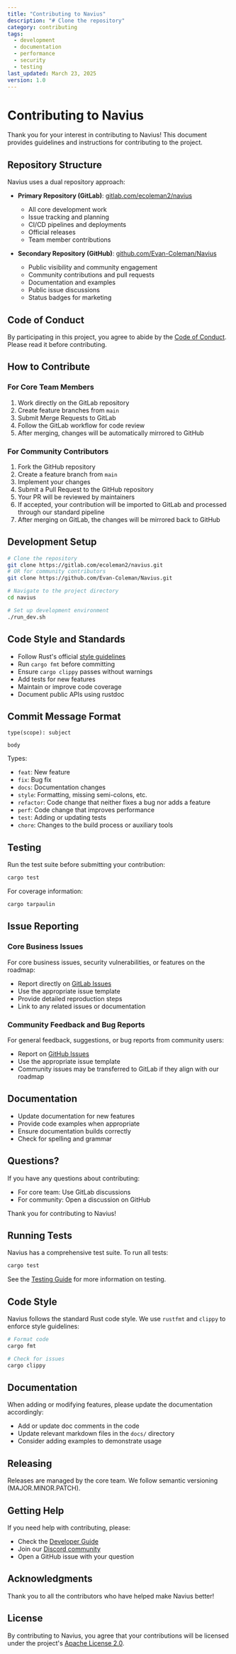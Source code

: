 ```yaml
---
title: "Contributing to Navius"
description: "# Clone the repository"
category: contributing
tags:
  - development
  - documentation
  - performance
  - security
  - testing
last_updated: March 23, 2025
version: 1.0
---
```

# Contributing to Navius

Thank you for your interest in contributing to Navius! This document provides guidelines and instructions for contributing to the project.

## Repository Structure

Navius uses a dual repository approach:

- **Primary Repository (GitLab)**: [gitlab.com/ecoleman2/navius](https://gitlab.com/ecoleman2/navius)
  - All core development work
  - Issue tracking and planning
  - CI/CD pipelines and deployments
  - Official releases
  - Team member contributions

- **Secondary Repository (GitHub)**: [github.com/Evan-Coleman/Navius](https://github.com/Evan-Coleman/Navius)
  - Public visibility and community engagement
  - Community contributions and pull requests
  - Documentation and examples
  - Public issue discussions
  - Status badges for marketing

## Code of Conduct

By participating in this project, you agree to abide by the [Code of Conduct](CODE_OF_CONDUCT.md). Please read it before contributing.

## How to Contribute

### For Core Team Members

1. Work directly on the GitLab repository
2. Create feature branches from `main`
3. Submit Merge Requests to GitLab
4. Follow the GitLab workflow for code review
5. After merging, changes will be automatically mirrored to GitHub

### For Community Contributors

1. Fork the GitHub repository
2. Create a feature branch from `main`
3. Implement your changes
4. Submit a Pull Request to the GitHub repository
5. Your PR will be reviewed by maintainers
6. If accepted, your contribution will be imported to GitLab and processed through our standard pipeline
7. After merging on GitLab, the changes will be mirrored back to GitHub

## Development Setup

```bash
# Clone the repository
git clone https://gitlab.com/ecoleman2/navius.git
# OR for community contributors
git clone https://github.com/Evan-Coleman/Navius.git

# Navigate to the project directory
cd navius

# Set up development environment
./run_dev.sh
```

## Code Style and Standards

- Follow Rust's official [style guidelines](https://doc.rust-lang.org/1.0.0/style/README.html)
- Run `cargo fmt` before committing
- Ensure `cargo clippy` passes without warnings
- Add tests for new features
- Maintain or improve code coverage
- Document public APIs using rustdoc

## Commit Message Format

```
type(scope): subject

body
```

Types:
- `feat`: New feature
- `fix`: Bug fix
- `docs`: Documentation changes
- `style`: Formatting, missing semi-colons, etc.
- `refactor`: Code change that neither fixes a bug nor adds a feature
- `perf`: Code change that improves performance
- `test`: Adding or updating tests
- `chore`: Changes to the build process or auxiliary tools

## Testing

Run the test suite before submitting your contribution:

```bash
cargo test
```

For coverage information:

```bash
cargo tarpaulin
```

## Issue Reporting

### Core Business Issues

For core business issues, security vulnerabilities, or features on the roadmap:

- Report directly on [GitLab Issues](https://gitlab.com/ecoleman2/navius/-/issues)
- Use the appropriate issue template
- Provide detailed reproduction steps
- Link to any related issues or documentation

### Community Feedback and Bug Reports

For general feedback, suggestions, or bug reports from community users:

- Report on [GitHub Issues](https://github.com/Evan-Coleman/Navius/issues)
- Use the appropriate issue template
- Community issues may be transferred to GitLab if they align with our roadmap

## Documentation

- Update documentation for new features
- Provide code examples when appropriate
- Ensure documentation builds correctly
- Check for spelling and grammar

## Questions?

If you have any questions about contributing:

- For core team: Use GitLab discussions
- For community: Open a discussion on GitHub

Thank you for contributing to Navius!

## Running Tests

Navius has a comprehensive test suite. To run all tests:

```bash
cargo test
```

See the [Testing Guide](docs/testing_guide.md) for more information on testing.

## Code Style

Navius follows the standard Rust code style. We use `rustfmt` and `clippy` to enforce style guidelines:

```bash
# Format code
cargo fmt

# Check for issues
cargo clippy
```

## Documentation

When adding or modifying features, please update the documentation accordingly:

- Add or update doc comments in the code
- Update relevant markdown files in the `docs/` directory
- Consider adding examples to demonstrate usage

## Releasing

Releases are managed by the core team. We follow semantic versioning (MAJOR.MINOR.PATCH).

## Getting Help

If you need help with contributing, please:

- Check the [Developer Guide](docs/DEVELOPMENT.md)
- Join our [Discord community](https://discord.gg/navius)
- Open a GitHub issue with your question

## Acknowledgments

Thank you to all the contributors who have helped make Navius better!

## License

By contributing to Navius, you agree that your contributions will be licensed under the project's [Apache License 2.0](LICENSE). 
